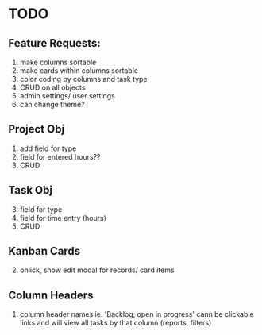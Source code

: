 # TODO

## Feature Requests:
1. make columns sortable
2. make cards within columns sortable
3. color coding by columns and task type
5. CRUD on all objects
6. admin settings/ user settings
7. can change theme?

## Project Obj
1. add field for type
2. field for entered hours??
3. CRUD

## Task Obj
<!-- 1. field for status -->
<!-- 2. field for name -->
3. field for type
4. field for time entry (hours)
5. CRUD

## Kanban Cards
<!-- 1. onhover, show drag icon on mouse rather than arrow or hand mouse icon (bettter ui/ ux) -->
2. onlick, show edit modal for records/ card items

## Column Headers
1. column header names ie. 'Backlog, open in progress' cann be clickable links and 	   will view all tasks by that column (reports, filters)